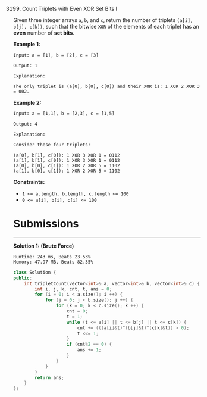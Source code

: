 3199. Count Triplets with Even XOR Set Bits I

Given three integer arrays `a`, `b`, and `c`, return the number of triplets `(a[i], b[j], c[k])`, such that the bitwise `XOR` of the elements of each triplet has an **even** number of **set bits**.
 

**Example 1:**
```
Input: a = [1], b = [2], c = [3]

Output: 1

Explanation:

The only triplet is (a[0], b[0], c[0]) and their XOR is: 1 XOR 2 XOR 3 = 002.
```

**Example 2:**
```
Input: a = [1,1], b = [2,3], c = [1,5]

Output: 4

Explanation:

Consider these four triplets:

(a[0], b[1], c[0]): 1 XOR 3 XOR 1 = 0112
(a[1], b[1], c[0]): 1 XOR 3 XOR 1 = 0112
(a[0], b[0], c[1]): 1 XOR 2 XOR 5 = 1102
(a[1], b[0], c[1]): 1 XOR 2 XOR 5 = 1102
```

**Constraints:**

* `1 <= a.length, b.length, c.length <= 100`
* `0 <= a[i], b[i], c[i] <= 100`

# Submissions
---
**Solution 1: (Brute Force)**
```
Runtime: 243 ms, Beats 23.53%
Memory: 47.97 MB, Beats 82.35%
```
```c++
class Solution {
public:
    int tripletCount(vector<int>& a, vector<int>& b, vector<int>& c) {
        int i, j, k, cnt, t, ans = 0;
        for (i = 0; i < a.size(); i ++) {
            for (j = 0; j < b.size(); j ++) {
                for (k = 0; k < c.size(); k ++) {
                    cnt = 0;
                    t = 1;
                    while (t <= a[i] || t <= b[j] || t <= c[k]) {
                        cnt += (((a[i]&t)^(b[j]&t)^(c[k]&t)) > 0);
                        t <<= 1;
                    }
                    if (cnt%2 == 0) {
                        ans += 1;
                    }
                }
            }
        }
        return ans;
    }
};
```

